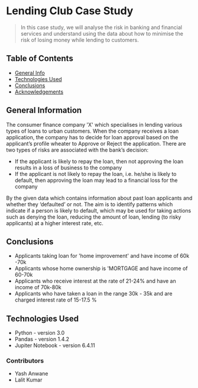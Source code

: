 # Lending Club Case Study
> In this case study, we will analyse the risk in banking and financial services and understand using the data about how to minimise the risk of losing money while lending to customers.


## Table of Contents
* [General Info](#general-information)
* [Technologies Used](#technologies-used)
* [Conclusions](#conclusions)
* [Acknowledgements](#acknowledgements)

<!-- You can include any other section that is pertinent to your problem -->

## General Information
The consumer finance company 'X' which specialises in lending various types of loans to urban customers. When the company receives a loan application, the company has to decide for loan approval based on the applicant’s profile wheater to Approve or Reject the application. There are two types of risks are associated with the bank’s decision:
- If the applicant is likely to repay the loan, then not approving the loan results in a loss of business to the company
- If the applicant is not likely to repay the loan, i.e. he/she is likely to default, then approving the loan may lead to a financial loss for the company

By the given data which contains information about past loan applicants and whether they ‘defaulted’ or not. The aim is to identify patterns which indicate if a person is likely to default, which may be used for taking actions such as denying the loan, reducing the amount of loan, lending (to risky applicants) at a higher interest rate, etc.

<!-- You don't have to answer all the questions - just the ones relevant to your project. -->

## Conclusions
- Applicants taking loan for 'home improvement' and have income of 60k -70k
- Applicants whose home ownership is 'MORTGAGE and have income of 60-70k
- Applicants who receive interest at the rate of 21-24% and have an income of 70k-80k
- Applicants who have taken a loan in the range 30k - 35k and are charged interest rate of 15-17.5 %

<!-- You don't have to answer all the questions - just the ones relevant to your project. -->


## Technologies Used
- Python - version 3.0
- Pandas - version 1.4.2
- Jupiter Notebook - version 6.4.11

<!-- As the libraries versions keep on changing, it is recommended to mention the version of library used in this project -->

### Contributors
- Yash Anwane
- Lalit Kumar


